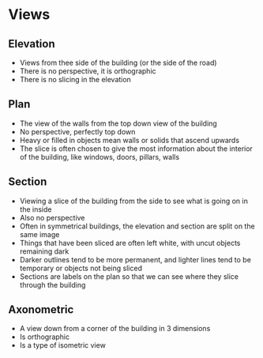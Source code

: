 # Views
## Elevation
- Views from thee side of the building (or the side of the road)
- There is no perspective, it is orthographic
- There is no slicing in the elevation

## Plan
- The view of the walls from the top down view of the building
- No perspective, perfectly top down
- Heavy or filled in objects mean walls or solids that ascend upwards
- The slice is often chosen to give the most information about the interior of the building, like windows, doors, pillars, walls

## Section
- Viewing a slice of the building from the side to see what is going on in the inside
- Also no perspective
- Often in symmetrical buildings, the elevation and section are split on the same image
- Things that have been sliced are often left white, with uncut objects remaining dark
- Darker outlines tend to be more permanent, and lighter lines tend to be temporary or objects not being sliced
- Sections are labels on the plan so that we can see where they slice through the building

## Axonometric
- A view down from a corner of the building in 3 dimensions
- Is orthographic
- Is a type of isometric view


